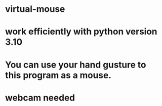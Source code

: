 # virtual-mouse
# work efficiently with python version 3.10 
# You can use your hand gusture to this program as a mouse.
# webcam needed
